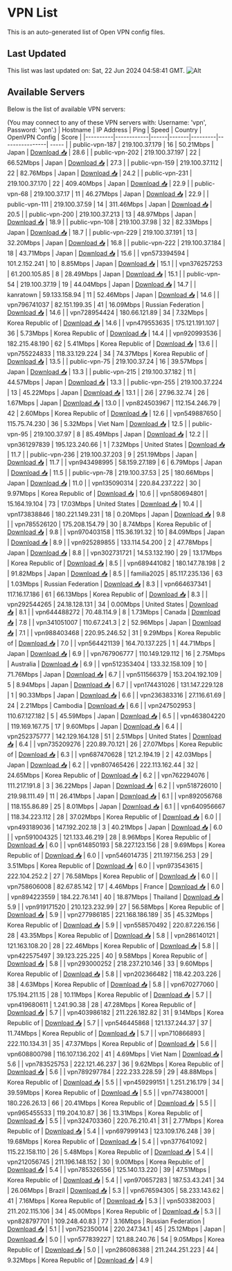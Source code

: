 # VPN List

This is an auto-generated list of Open VPN config files.

## Last Updated

This list was last updated on: Sat, 22 Jun 2024 04:58:41 GMT.
![Alt](https://repobeats.axiom.co/api/embed/186b98318ef1479477931607c1ad7d823f12451f.svg "Repobeats analytics image")

## Available Servers

Below is the list of available VPN servers:

(You may connect to any of these VPN servers with: Username: 'vpn', Password: 'vpn'.)
| Hostname | IP Address | Ping | Speed | Country | OpenVPN Config | Score |
|----------|------------|------|-------|---------|----------------| ----- |
| public-vpn-187 | 219.100.37.179 | 16 | 50.21Mbps | Japan | [Download 📥](./configs/server_0_JP.ovpn) | 28.6 |
| public-vpn-202 | 219.100.37.197 | 22 | 66.52Mbps | Japan | [Download 📥](./configs/server_1_JP.ovpn) | 27.3 |
| public-vpn-159 | 219.100.37.112 | 22 | 82.76Mbps | Japan | [Download 📥](./configs/server_2_JP.ovpn) | 24.2 |
| public-vpn-231 | 219.100.37.170 | 22 | 409.40Mbps | Japan | [Download 📥](./configs/server_3_JP.ovpn) | 22.9 |
| public-vpn-68 | 219.100.37.17 | 11 | 46.27Mbps | Japan | [Download 📥](./configs/server_4_JP.ovpn) | 22.9 |
| public-vpn-111 | 219.100.37.59 | 14 | 311.46Mbps | Japan | [Download 📥](./configs/server_5_JP.ovpn) | 20.5 |
| public-vpn-200 | 219.100.37.213 | 13 | 48.97Mbps | Japan | [Download 📥](./configs/server_6_JP.ovpn) | 18.9 |
| public-vpn-108 | 219.100.37.98 | 32 | 82.33Mbps | Japan | [Download 📥](./configs/server_7_JP.ovpn) | 18.7 |
| public-vpn-229 | 219.100.37.191 | 13 | 32.20Mbps | Japan | [Download 📥](./configs/server_8_JP.ovpn) | 16.8 |
| public-vpn-222 | 219.100.37.184 | 18 | 43.71Mbps | Japan | [Download 📥](./configs/server_9_JP.ovpn) | 15.6 |
| vpn573394594 | 101.2.152.241 | 10 | 8.85Mbps | Japan | [Download 📥](./configs/server_10_JP.ovpn) | 15.1 |
| vpn376257253 | 61.200.105.85 | 8 | 28.49Mbps | Japan | [Download 📥](./configs/server_11_JP.ovpn) | 15.1 |
| public-vpn-54 | 219.100.37.19 | 19 | 44.04Mbps | Japan | [Download 📥](./configs/server_12_JP.ovpn) | 14.7 |
| kanratown | 59.133.158.94 | 11 | 52.46Mbps | Japan | [Download 📥](./configs/server_13_JP.ovpn) | 14.6 |
| vpn796741037 | 82.151.199.35 | 41 | 16.09Mbps | Russian Federation | [Download 📥](./configs/server_14_RU.ovpn) | 14.6 |
| vpn728954424 | 180.66.121.89 | 34 | 7.32Mbps | Korea Republic of | [Download 📥](./configs/server_15_KR.ovpn) | 14.6 |
| vpn479553635 | 175.121.191.107 | 36 | 5.73Mbps | Korea Republic of | [Download 📥](./configs/server_16_KR.ovpn) | 14.4 |
| vpn920993536 | 182.215.48.190 | 62 | 5.41Mbps | Korea Republic of | [Download 📥](./configs/server_17_KR.ovpn) | 13.6 |
| vpn755224833 | 118.33.129.224 | 34 | 74.37Mbps | Korea Republic of | [Download 📥](./configs/server_18_KR.ovpn) | 13.5 |
| public-vpn-75 | 219.100.37.24 | 16 | 39.57Mbps | Japan | [Download 📥](./configs/server_19_JP.ovpn) | 13.3 |
| public-vpn-215 | 219.100.37.182 | 11 | 44.57Mbps | Japan | [Download 📥](./configs/server_20_JP.ovpn) | 13.3 |
| public-vpn-255 | 219.100.37.224 | 13 | 45.22Mbps | Japan | [Download 📥](./configs/server_21_JP.ovpn) | 13.1 |
| 2i6 | 27.96.32.74 | 26 | 1.67Mbps | Japan | [Download 📥](./configs/server_22_JP.ovpn) | 13.0 |
| vpn824503967 | 112.154.246.79 | 42 | 2.60Mbps | Korea Republic of | [Download 📥](./configs/server_23_KR.ovpn) | 12.6 |
| vpn549887650 | 115.75.74.230 | 36 | 5.32Mbps | Viet Nam | [Download 📥](./configs/server_24_VN.ovpn) | 12.5 |
| public-vpn-95 | 219.100.37.97 | 8 | 85.49Mbps | Japan | [Download 📥](./configs/server_25_JP.ovpn) | 12.2 |
| vpn361297839 | 195.123.240.66 | 1 | 7.32Mbps | United States | [Download 📥](./configs/server_26_US.ovpn) | 11.7 |
| public-vpn-236 | 219.100.37.203 | 9 | 251.19Mbps | Japan | [Download 📥](./configs/server_27_JP.ovpn) | 11.7 |
| vpn943498995 | 58.159.27.189 | 6 | 6.79Mbps | Japan | [Download 📥](./configs/server_28_JP.ovpn) | 11.5 |
| public-vpn-78 | 219.100.37.53 | 25 | 180.66Mbps | Japan | [Download 📥](./configs/server_29_JP.ovpn) | 11.0 |
| vpn135090314 | 220.84.237.222 | 30 | 9.97Mbps | Korea Republic of | [Download 📥](./configs/server_30_KR.ovpn) | 10.6 |
| vpn580694801 | 15.164.19.104 | 73 | 17.03Mbps | United States | [Download 📥](./configs/server_31_US.ovpn) | 10.4 |
| vpn173838846 | 180.221.149.231 | 18 | 0.20Mbps | Japan | [Download 📥](./configs/server_32_JP.ovpn) | 9.8 |
| vpn785526120 | 175.208.154.79 | 30 | 8.74Mbps | Korea Republic of | [Download 📥](./configs/server_33_KR.ovpn) | 9.8 |
| vpn970403158 | 115.36.191.32 | 10 | 84.09Mbps | Japan | [Download 📥](./configs/server_34_JP.ovpn) | 8.9 |
| vpn925289855 | 133.114.54.200 | 2 | 47.78Mbps | Japan | [Download 📥](./configs/server_35_JP.ovpn) | 8.8 |
| vpn302731721 | 14.53.132.190 | 29 | 13.17Mbps | Korea Republic of | [Download 📥](./configs/server_36_KR.ovpn) | 8.5 |
| vpn689441082 | 180.147.78.198 | 2 | 91.82Mbps | Japan | [Download 📥](./configs/server_37_JP.ovpn) | 8.5 |
| familia2025 | 85.117.235.136 | 63 | 1.03Mbps | Russian Federation | [Download 📥](./configs/server_38_RU.ovpn) | 8.3 |
| vpn664637341 | 117.16.17.186 | 61 | 66.13Mbps | Korea Republic of | [Download 📥](./configs/server_39_KR.ovpn) | 8.3 |
| vpn292544265 | 24.18.128.131 | 34 | 0.00Mbps | United States | [Download 📥](./configs/server_40_US.ovpn) | 8.1 |
| vpn644488272 | 70.48.114.9 | 8 | 1.73Mbps | Canada | [Download 📥](./configs/server_41_CA.ovpn) | 7.8 |
| vpn341051007 | 110.67.241.3 | 2 | 52.96Mbps | Japan | [Download 📥](./configs/server_42_JP.ovpn) | 7.1 |
| vpn988403468 | 220.95.246.52 | 31 | 9.29Mbps | Korea Republic of | [Download 📥](./configs/server_43_KR.ovpn) | 7.0 |
| vpn564421139 | 164.70.137.225 | 1 | 44.71Mbps | Japan | [Download 📥](./configs/server_44_JP.ovpn) | 6.9 |
| vpn767906777 | 110.149.129.112 | 16 | 2.75Mbps | Australia | [Download 📥](./configs/server_45_AU.ovpn) | 6.9 |
| vpn512353404 | 133.32.158.109 | 10 | 71.76Mbps | Japan | [Download 📥](./configs/server_46_JP.ovpn) | 6.7 |
| vpn511566379 | 153.204.192.109 | 5 | 8.94Mbps | Japan | [Download 📥](./configs/server_47_JP.ovpn) | 6.7 |
| vpn174431026 | 131.147.229.128 | 1 | 90.33Mbps | Japan | [Download 📥](./configs/server_48_JP.ovpn) | 6.6 |
| vpn236383316 | 27.116.61.69 | 24 | 2.21Mbps | Cambodia | [Download 📥](./configs/server_49_KH.ovpn) | 6.6 |
| vpn247502953 | 110.67.127.182 | 5 | 45.59Mbps | Japan | [Download 📥](./configs/server_50_JP.ovpn) | 6.5 |
| vpn463804220 | 119.169.167.75 | 17 | 9.60Mbps | Japan | [Download 📥](./configs/server_51_JP.ovpn) | 6.4 |
| vpn252375777 | 142.129.164.128 | 51 | 2.51Mbps | United States | [Download 📥](./configs/server_52_US.ovpn) | 6.4 |
| vpn735209276 | 220.89.70.121 | 26 | 27.07Mbps | Korea Republic of | [Download 📥](./configs/server_53_KR.ovpn) | 6.3 |
| vpn687470628 | 121.2.194.19 | 2 | 42.03Mbps | Japan | [Download 📥](./configs/server_54_JP.ovpn) | 6.2 |
| vpn807465426 | 222.113.162.44 | 32 | 24.65Mbps | Korea Republic of | [Download 📥](./configs/server_55_KR.ovpn) | 6.2 |
| vpn762294076 | 111.217.191.8 | 3 | 36.22Mbps | Japan | [Download 📥](./configs/server_56_JP.ovpn) | 6.2 |
| vpn518726010 | 219.98.111.49 | 11 | 26.41Mbps | Japan | [Download 📥](./configs/server_57_JP.ovpn) | 6.1 |
| vpn892056768 | 118.155.86.89 | 25 | 8.01Mbps | Japan | [Download 📥](./configs/server_58_JP.ovpn) | 6.1 |
| vpn640956667 | 118.34.223.112 | 28 | 37.02Mbps | Korea Republic of | [Download 📥](./configs/server_59_KR.ovpn) | 6.0 |
| vpn493189036 | 147.192.202.18 | 3 | 40.21Mbps | Japan | [Download 📥](./configs/server_60_JP.ovpn) | 6.0 |
| vpn591004325 | 121.133.46.219 | 28 | 8.96Mbps | Korea Republic of | [Download 📥](./configs/server_61_KR.ovpn) | 6.0 |
| vpn614850193 | 58.227.123.156 | 28 | 9.69Mbps | Korea Republic of | [Download 📥](./configs/server_62_KR.ovpn) | 6.0 |
| vpn546014735 | 211.197.156.253 | 29 | 3.51Mbps | Korea Republic of | [Download 📥](./configs/server_63_KR.ovpn) | 6.0 |
| vpn973543615 | 222.104.252.2 | 27 | 76.58Mbps | Korea Republic of | [Download 📥](./configs/server_64_KR.ovpn) | 6.0 |
| vpn758606008 | 82.67.85.142 | 17 | 4.46Mbps | France | [Download 📥](./configs/server_65_FR.ovpn) | 6.0 |
| vpn894223559 | 184.22.76.141 | 40 | 18.87Mbps | Thailand | [Download 📥](./configs/server_66_TH.ovpn) | 5.9 |
| vpn919171520 | 210.123.232.99 | 27 | 56.58Mbps | Korea Republic of | [Download 📥](./configs/server_67_KR.ovpn) | 5.9 |
| vpn277986185 | 221.168.186.189 | 35 | 45.32Mbps | Korea Republic of | [Download 📥](./configs/server_68_KR.ovpn) | 5.9 |
| vpn558570492 | 220.87.226.156 | 28 | 43.35Mbps | Korea Republic of | [Download 📥](./configs/server_69_KR.ovpn) | 5.8 |
| vpn286140121 | 121.163.108.20 | 28 | 22.46Mbps | Korea Republic of | [Download 📥](./configs/server_70_KR.ovpn) | 5.8 |
| vpn422575497 | 39.123.225.225 | 40 | 9.58Mbps | Korea Republic of | [Download 📥](./configs/server_71_KR.ovpn) | 5.8 |
| vpn293000252 | 218.237.210.146 | 33 | 9.60Mbps | Korea Republic of | [Download 📥](./configs/server_72_KR.ovpn) | 5.8 |
| vpn202366482 | 118.42.203.226 | 38 | 4.63Mbps | Korea Republic of | [Download 📥](./configs/server_73_KR.ovpn) | 5.8 |
| vpn670277060 | 175.194.211.15 | 28 | 10.11Mbps | Korea Republic of | [Download 📥](./configs/server_74_KR.ovpn) | 5.7 |
| vpn419680611 | 1.241.90.38 | 28 | 47.28Mbps | Korea Republic of | [Download 📥](./configs/server_75_KR.ovpn) | 5.7 |
| vpn403986182 | 211.226.182.82 | 31 | 9.14Mbps | Korea Republic of | [Download 📥](./configs/server_76_KR.ovpn) | 5.7 |
| vpn546445868 | 121.137.244.37 | 37 | 11.74Mbps | Korea Republic of | [Download 📥](./configs/server_77_KR.ovpn) | 5.7 |
| vpn710866893 | 222.110.134.31 | 35 | 47.37Mbps | Korea Republic of | [Download 📥](./configs/server_78_KR.ovpn) | 5.6 |
| vpn608800798 | 116.107.136.202 | 41 | 4.69Mbps | Viet Nam | [Download 📥](./configs/server_79_VN.ovpn) | 5.6 |
| vpn783525753 | 222.121.46.237 | 36 | 9.62Mbps | Korea Republic of | [Download 📥](./configs/server_80_KR.ovpn) | 5.6 |
| vpn789297784 | 222.233.228.59 | 29 | 48.88Mbps | Korea Republic of | [Download 📥](./configs/server_81_KR.ovpn) | 5.5 |
| vpn459299151 | 1.251.216.179 | 34 | 39.59Mbps | Korea Republic of | [Download 📥](./configs/server_82_KR.ovpn) | 5.5 |
| vpn774380001 | 180.226.26.13 | 66 | 20.41Mbps | Korea Republic of | [Download 📥](./configs/server_83_KR.ovpn) | 5.5 |
| vpn965455533 | 119.204.10.87 | 36 | 13.31Mbps | Korea Republic of | [Download 📥](./configs/server_84_KR.ovpn) | 5.5 |
| vpn324703360 | 220.76.210.41 | 31 | 2.77Mbps | Korea Republic of | [Download 📥](./configs/server_85_KR.ovpn) | 5.4 |
| vpn697999143 | 123.109.176.248 | 39 | 19.68Mbps | Korea Republic of | [Download 📥](./configs/server_86_KR.ovpn) | 5.4 |
| vpn377641092 | 115.22.158.110 | 26 | 5.48Mbps | Korea Republic of | [Download 📥](./configs/server_87_KR.ovpn) | 5.4 |
| vpn212056745 | 211.196.148.152 | 30 | 9.00Mbps | Korea Republic of | [Download 📥](./configs/server_88_KR.ovpn) | 5.4 |
| vpn785326556 | 125.140.13.220 | 39 | 47.51Mbps | Korea Republic of | [Download 📥](./configs/server_89_KR.ovpn) | 5.4 |
| vpn970657283 | 187.53.43.241 | 34 | 26.06Mbps | Brazil | [Download 📥](./configs/server_90_BR.ovpn) | 5.3 |
| vpn676594305 | 58.233.143.62 | 41 | 7.16Mbps | Korea Republic of | [Download 📥](./configs/server_91_KR.ovpn) | 5.3 |
| vpn503382003 | 211.202.115.106 | 34 | 45.00Mbps | Korea Republic of | [Download 📥](./configs/server_92_KR.ovpn) | 5.3 |
| vpn828797701 | 109.248.40.83 | 77 | 3.16Mbps | Russian Federation | [Download 📥](./configs/server_93_RU.ovpn) | 5.1 |
| vpn752350014 | 220.247.34.1 | 45 | 25.12Mbps | Japan | [Download 📥](./configs/server_94_JP.ovpn) | 5.0 |
| vpn577839227 | 121.88.240.76 | 54 | 9.05Mbps | Korea Republic of | [Download 📥](./configs/server_95_KR.ovpn) | 5.0 |
| vpn286086388 | 211.244.251.223 | 44 | 9.32Mbps | Korea Republic of | [Download 📥](./configs/server_96_KR.ovpn) | 4.9 |
